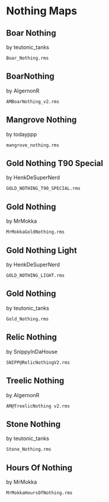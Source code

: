Nothing Maps
============

Boar Nothing
-----------
by teutonic_tanks

`Boar_Nothing.rms`

BoarNothing
-----------
by AlgernonR

`AMBoarNothing_v2.rms`

Mangrove Nothing
----------------
by todayppp

`mangrove_nothing.rms`

Gold Nothing T90 Special
------------------------
by HenkDeSuperNerd

`GOLD_NOTHING_T90_SPECIAL.rms`

Gold Nothing
------------
by MrMokka

`MrMokkaGoldNothing.rms`

Gold Nothing Light
------------------
by HenkDeSuperNerd

`GOLD_NOTHING_LIGHT.rms`

Gold Nothing
-------------
by teutonic_tanks

`Gold_Nothing.rms`

Relic Nothing
-------------
by SnippyInDaHouse

`SNIPP@RelicNothingV2.rms`

Treelic Nothing
-------------
by AlgernonR

`AM@TreelicNothing v2.rms`

Stone Nothing
-------------
by teutonic_tanks

`Stone_Nothing.rms`

Hours Of Nothing
----------------
by MrMokka

`MrMokkaHoursOfNothing.rms`